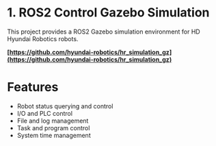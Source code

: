 # 1. ROS2 Control Gazebo Simulation

This project provides a ROS2 Gazebo simulation environment for HD Hyundai Robotics robots.

**[https://github.com/hyundai-robotics/hr_simulation_gz](https://github.com/hyundai-robotics/hr_simulation_gz)**

# Features

- Robot status querying and control
- I/O and PLC control
- File and log management
- Task and program control
- System time management